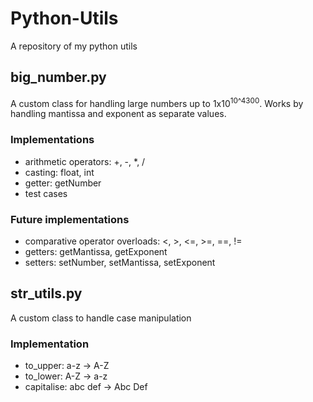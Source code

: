 # Python-Utils
A repository of my python utils

## big_number.py
A custom class for handling large numbers up to 1x10<sup>10^4300</sup>.
Works by handling mantissa and exponent as separate values.
### Implementations
- arithmetic operators: +, -, *, /
- casting: float, int
- getter: getNumber
- test cases
### Future implementations
- comparative operator overloads: <, >, <=, >=, ==, !=
- getters: getMantissa, getExponent
- setters: setNumber, setMantissa, setExponent

## str_utils.py
A custom class to handle case manipulation
### Implementation
- to_upper: a-z -> A-Z
- to_lower: A-Z -> a-z
- capitalise: abc def -> Abc Def
